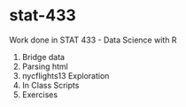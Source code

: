 # stat-433
 Work done in STAT 433 - Data Science with R

1. Bridge data
2. Parsing html
3. nycflights13 Exploration
4. In Class Scripts
5. Exercises
